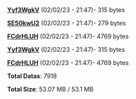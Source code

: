 [**Yyf3WgkV**](/data/Yyf3WgkV.txt) (02/02/23 - 21:47)- 315 bytes

[**SE50kwU2**](/data/SE50kwU2.txt) (02/02/23 - 21:47)- 279 bytes

[**FCdrHLUH**](/data/FCdrHLUH.txt) (02/02/23 - 21:47)- 4769 bytes

[**Yyf3WgkV**](/data/Yyf3WgkV.txt) (02/02/23 - 21:47)- 315 bytes

[**FCdrHLUH**](/data/FCdrHLUH.txt) (02/02/23 - 21:47)- 4769 bytes

**Total Datas**: 7918

**Total Size**: 53.07 MB / 53.1 MB